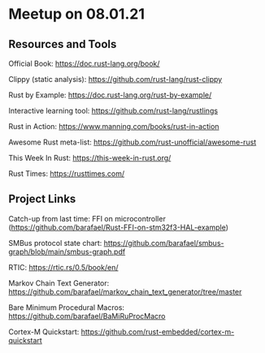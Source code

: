# Meetup on 08.01.21

## Resources and Tools

Official Book: https://doc.rust-lang.org/book/

Clippy (static analysis): https://github.com/rust-lang/rust-clippy

Rust by Example: https://doc.rust-lang.org/rust-by-example/

Interactive learning tool: https://github.com/rust-lang/rustlings

Rust in Action: https://www.manning.com/books/rust-in-action

Awesome Rust meta-list: https://github.com/rust-unofficial/awesome-rust

This Week In Rust: https://this-week-in-rust.org/

Rust Times: https://rusttimes.com/


## Project Links

Catch-up from last time: FFI on microcontroller (https://github.com/barafael/Rust-FFI-on-stm32f3-HAL-example)

SMBus protocol state chart: https://github.com/barafael/smbus-graph/blob/main/smbus-graph.pdf

RTIC: https://rtic.rs/0.5/book/en/

Markov Chain Text Generator: https://github.com/barafael/markov_chain_text_generator/tree/master

Bare Minimum Procedural Macros: https://github.com/barafael/BaMiRuProcMacro

Cortex-M Quickstart: https://github.com/rust-embedded/cortex-m-quickstart
